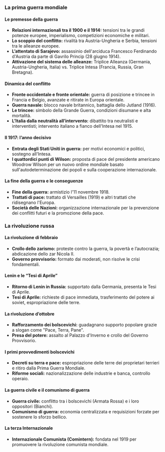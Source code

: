 ### La prima guerra mondiale

#### Le premesse della guerra
- **Relazioni internazionali tra il 1900 e il 1914:** tensioni tra le grandi potenze europee, imperialismo, competizioni economiche e militari.
- **Lo scoppio del conflitto:** rivalità tra Austria-Ungheria e Serbia, tensioni tra le alleanze europee.
- **L’attentato di Sarajevo:** assassinio dell'arciduca Francesco Ferdinando d'Austria da parte di Gavrilo Princip (28 giugno 1914).
- **Attivazione del sistema delle alleanze:** Triplice Alleanza (Germania, Austria-Ungheria, Italia) vs. Triplice Intesa (Francia, Russia, Gran Bretagna).

#### Dinamica del conflitto
- **Fronte occidentale e fronte orientale:** guerra di posizione e trincee in Francia e Belgio, avanzate e ritirate in Europa orientale.
- **Guerra navale:** blocco navale britannico, battaglia dello Jutland (1916).
- **Le trincee:** simbolo della Grande Guerra, condizioni disumane e alta mortalità.
- **L’Italia dalla neutralità all’intervento:** dibattito tra neutralisti e interventisti; intervento italiano a fianco dell'Intesa nel 1915.

#### Il 1917: l’anno decisivo
- **Entrata degli Stati Uniti in guerra:** per motivi economici e politici, sostegno all'Intesa.
- **I quattordici punti di Wilson:** proposta di pace del presidente americano Woodrow Wilson per un nuovo ordine mondiale basato sull'autodeterminazione dei popoli e sulla cooperazione internazionale.

#### La fine della guerra e le conseguenze
- **Fine della guerra:** armistizio l'11 novembre 1918.
- **Trattati di pace:** trattato di Versailles (1919) e altri trattati che ridisegnano l'Europa.
- **Società delle Nazioni:** organizzazione internazionale per la prevenzione dei conflitti futuri e la promozione della pace.

### La rivoluzione russa

#### La rivoluzione di febbraio
- **Crollo dello zarismo:** proteste contro la guerra, la povertà e l’autocrazia; abdicazione dello zar Nicola II.
- **Governo provvisorio:** formato dai moderati, non risolve le crisi fondamentali.

#### Lenin e le “Tesi di Aprile”
- **Ritorno di Lenin in Russia:** supportato dalla Germania, presenta le Tesi di Aprile.
- **Tesi di Aprile:** richieste di pace immediata, trasferimento del potere ai soviet, espropriazione delle terre.

#### La rivoluzione d’ottobre
- **Rafforzamento dei bolscevichi:** guadagnano supporto popolare grazie a slogan come "Pace, Terra, Pane".
- **Presa del potere:** assalto al Palazzo d'Inverno e crollo del Governo Provvisorio.

#### I primi provvedimenti bolscevichi
- **Decreti su terra e pace:** espropriazione delle terre dei proprietari terrieri e ritiro dalla Prima Guerra Mondiale.
- **Riforme sociali:** nazionalizzazione delle industrie e banca, controllo operaio.

#### La guerra civile e il comunismo di guerra
- **Guerra civile:** conflitto tra i bolscevichi (Armata Rossa) e i loro oppositori (Bianchi).
- **Comunismo di guerra:** economia centralizzata e requisizioni forzate per sostenere lo sforzo bellico.

#### La terza Internazionale
- **Internazionale Comunista (Comintern):** fondata nel 1919 per promuovere la rivoluzione comunista mondiale.